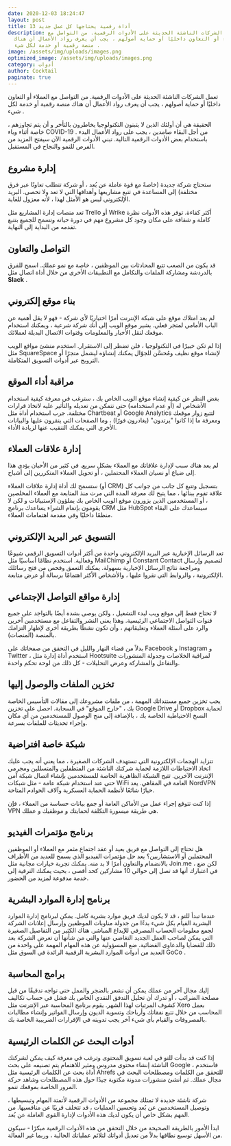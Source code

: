 ```yaml
---
date: 2020-12-03 18:24:47
layout: post
title: 13 أداة رقمية يحتاجها كل عمل جديد
description: تعمل الشركات الناشئة الحديثة على الأدوات الرقمية. من التواصل مع
  العملاء أو التعاون داخليًا أو حماية أصولهم ، يجب أن يعرف رواد الأعمال أن هناك
  منصة رقمية أو خدمة لكل شيء .
image: /assets/img/uploads/images.png
optimized_image: /assets/img/uploads/images.png
category: أدوات
author: Cocktail
paginate: true
---
```

تعمل الشركات الناشئة الحديثة على الأدوات الرقمية. من التواصل مع العملاء أو التعاون داخليًا أو حماية أصولهم ، يجب أن يعرف رواد الأعمال أن هناك منصة رقمية أو خدمة لكل شيء .

الحقيقة هي أن أولئك الذين لا يتبنون التكنولوجيا يخاطرون بالتأخر و أن يتم تجاوزهم ، خاصة أثناء وباء COVID-19 . من أجل البقاء صامدين ، يجب على رواد الأعمال البدء باستخدام بعض الأدوات الرقمية التالية. تبني الأدوات الرقمية الآن سيفتح المزيد من الفرص للنمو والنجاح في المستقبل.

## إدارة مشروع

ستحتاج شركة جديدة (خاصةً مع قوة عاملة عن بُعد ، أو شركة تتطلب تعاونًا عبر فرق مختلفة) إلى المساعدة في تتبع مشاريعها وأهدافها التي لا تعد ولا تحصى. البريد الإلكتروني ليس هو الأمثل لهذا ، لأنه معزول للغاية.

تعد منصات إدارة المشاريع مثل Trello أو Wrike أكثر كفاءة. توفر هذه الأدوات نظرة كاملة و شفافة على مكان وجود كل مشروع مهم في دورة حياته وتسمح للجميع بتتبع تقدمه من البداية إلى النهاية.

## التواصل والتعاون

قد يكون من الصعب تتبع المحادثات بين الموظفين ، خاصة مع نمو عملك. اسمح للفرق بالدردشة ومشاركة الملفات والتكامل مع التطبيقات الأخرى من خلال أداة اتصال مثل  **Slack** .

## بناء موقع إلكتروني

لم يعد امتلاك موقع على شبكة الإنترنت أمرًا اختياريًا لأي شركة - فهو لا يقل أهمية عن الباب الأمامي لمتجر فعلي. يشير موقع الويب إلى أنك شركة شرعية ، ويمكنك استخدام موقعك لنقل الأخبار والمعلومات وقنوات الاتصال البديلة لعملائك.

إذا لم تكن خبيرًا في التكنولوجيا ، فلن تضطر إلى الاستقرار. استخدم منشئ مواقع الويب مثل SquareSpace لإنشاء موقع نظيف ومُحسَّن للجوّال يمكنك إنشاؤه ليشمل متجرًا أو الترويج عبر أدوات التسويق المتكاملة.

## مراقبة أداء الموقع

بغض النظر عن كيفية إنشاء موقع الويب الخاص بك ، سترغب في معرفة كيفية استخدام الأشخاص له (أو عدم استخدامه) حتى تتمكن من تعديله والتأثير عليه لاتخاذ قرارات مختلفة. جرب استخدام أداة مثل Chartbeat أو Google Analytics لتتبع زوار موقعك ومعرفة ما إذا كانوا "يرتدون" (يغادرون فورًا) ، وما الصفحات التي ينقرون عليها والبيانات الأخرى التي يمكنك التنقيب عنها لزيادة الأداء.

## إدارة علاقات العملاء

لم يعد هناك سبب لإدارة علاقاتك مع العملاء بشكل سريع. في كثير من الأحيان يؤدي هذا إلى ضياع أو نسيان العملاء المحتملين ، أو تحويل العملاء المتكررين إلى أشباح.

ستسمح لك أداة إدارة علاقات العملاء (أو CRM) بتسجيل وتتبع كل جانب من جوانب كل علاقة تقوم ببنائها ، مما يتيح لك معرفة المدة التي مرت منذ المتابعة مع العملاء المخلصين ، أو المستخدمين الذين يزورون موقع الويب الخاص بك يملؤون الإستبيانات و لكن لا يقومون بإتمام الشراء يساعدك برنامج CRM مثل HubSpot سيساعدك على البقاء منظمًا داخليًا وفي مقدمة اهتمامات العملاء.

## التسويق عبر البريد الإلكتروني

تعد الرسائل الإخبارية عبر البريد الإلكتروني واحدة من أكثر أدوات التسويق الرقمي شيوعًا وفعالية. استخدم نظامًا أساسيًا مثل MailChimp أو Constant Contact لتصميم وإرسال ومراجعة نتائج الرسائل الإخبارية بسهولة. يمكنك التعمق وفحص من فتح رسائلك الإلكترونية ، والروابط التي نقروا عليها ، والأشخاص الأكثر اهتمامًا برسالة أو عرض متابعة.

## إدارة مواقع التواصل الإجتماعي

لا تحتاج فقط إلى موقع ويب لبدء التشغيل ، ولكن يوصى بشدة أيضًا بالتواجد على جميع قنوات التواصل الاجتماعي الرئيسية. وهذا يعني النشر والتفاعل مع مستخدمين آخرين والرد على أسئلة العملاء وتعليقاتهم ، وأن تكون نشطًا بطريقة أخرى لإظهار التزامك بالمنصة (المنصات).

بدلاً من قضاء النهار والليل في التحقق من صفحاتك على Facebook و Instagram و Twitter ، استخدم أداة إدارة مثل Hootsuite لمراقبة الخلاصات وجدولة المنشورات والتفاعل والمشاركة وعرض التحليلات - كل ذلك من لوحة تحكم واحدة.

## تخزين الملفات والوصول إليها

يجب تخزين جميع مستنداتك المهمة ، من ملفات مشروعك إلى مقالات التأسيس الخاصة بك ، "خارج الموقع" في السحابة. احصل على تخزين Google Drive أو Dropbox لحماية النسخ الاحتياطية الخاصة بك ، بالإضافة إلى منح الوصول للمستخدمين من أي مكان وإجراء تحديثات للملفات بسرعة.

## شبكة خاصة افتراضية

تتزايد الهجمات الإلكترونية التي تستهدف الشركات الصغيرة ، مما يعني أنه يجب عليك اتخاذ الاحتياطات اللازمة لحماية شركتك الناشئة من المتطفلين والمتسللين ومجرمي الإنترنت الآخرين. تتيح الشبكة الظاهرية الخاصة للمستخدمين بإنشاء اتصال شبكة آمن حتى عند استخدام شبكة عامة - مثل شبكات WiFi العامة في المقاهي. يعد NordVPN خيارًا شائعًا لأنظمة الحماية العسكرية وآلاف الخوادم المتاحة.

إذا كنت تتوقع إجراء عمل من الأماكن العامة أو جمع بيانات حساسة من العملاء ، فإن VPN هي طريقة ميسورة التكلفة لحمايتك و موظفيك و عملك.

## برنامج مؤتمرات الفيديو

هل تحتاج إلى التواصل مع فريق بعيد أو عقد اجتماع مثمر مع العملاء أو الموظفين المحتملين أو الاستشاريين؟ يعد حل مؤتمرات الفيديو الذي يسمح للعديد من الأطراف بالانضمام والتعاون أمرًا لا بد منه. يمكنك تجربة خيارات مجانية مثل Join.me ، لكن ضع في اعتبارك أنها قد تصل إلى حوالي 10 مشاركين كحد أقصى ، بحيث يمكنك الترقية إلى خدمة مدفوعة لمزيد من الحضور.

## برنامج إدارة الموارد البشرية

عندما تبدأ للتو ، قد لا يكون لديك فريق موارد بشرية كامل. يمكن لبرنامج إدارة الموارد البشرية القيام بكل شيء بدءًا من جدولة مناوبات الموظفين وإرسال إعلانات الشركة لجمع معلومات الحساب المصرفي للإيداع المباشر. هناك الكثير من التفاصيل الصغيرة التي يمكن لصاحب العمل الجديد التغاضي عنها والتي من شأنها أن تعرض الشركة بعد ذلك للقضايا والدعاوى القضائية. ضع المسؤولية عن هذه المهام المهمة على واحدة من العديد من أدوات الموارد البشرية الرقمية الرائدة في السوق مثل GoCo .

## برامج المحاسبة

إليك مجال آخر من عملك يمكن أن تشعر بالضجر والممل حتى تواجه تدقيقًا من قبل مصلحة الضرائب ، أو تدرك أن تحليل التدفق النقدي الخاص بك فشل في حساب تكاليف كشوف المرتبات لهذا الشهر. يقوم برنامج المحاسبة عبر الإنترنت مثل Xero بعمل المحاسب من خلال تتبع نفقاتك وأرباحك وتسوية الديون وإرسال الفواتير وإنشاء مطالبات بالمصروفات والقيام بأي شيء آخر يجب تدوينه في الإقرارات الضريبية الخاصة بك.

## أدوات البحث عن الكلمات الرئيسية

إذا كنت قد بدأت للتو في لعبة تسويق المحتوى وترغب في معرفة كيف يمكن لشركتك الناشئة إنشاء محتوى مدروس ومثير للاهتمام يتم تصنيفه على بحث Google ، فاستخدم أداة بحث عن الكلمات الرئيسية مثل Ahrefs للتحقق من الكلمات ومصطلحات البحث في مجال عملك. ثم أنشئ منشورات مدونة مكتوبة جيدًا حول هذه المصطلحات وشاهد حركة المرور الخاصة بموقعك تنمو.

شركة ناشئة جديدة لا تمتلك مجموعة من الأدوات الرقمية لأتمتة المهام وتبسيطها ، وتوصيل المستخدمين عن بُعد وتحسين العمليات ، قد تتخلف قريبًا عن منافسيها. من المهم بشكل خاص أن يكون لديك هذه الأدوات لإدارة القوى العاملة عن بُعد.

ابدأ الأمور بالطريقة الصحيحة من خلال التحقق من هذه الأدوات الرقمية مبكرًا - سيكون من الأسهل توسيع نطاقها بدلاً من تعديل أدواتك لتلائم عملياتك الحالية ، وربما غير الفعالة.